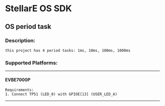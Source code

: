# StellarE OS  SDK 

## OS period task

### Description: 
	this project has 4 period tasks: 1ms, 10ms, 100ms, 1000ms
### Supported Platforms:
-----------------------------------------------------------
#### EVBE7000P
	Requirements:
	1. Connect TP51 (LED_0) with GPIOE[13] (USER_LED_A)
-----------------------------------------------------------